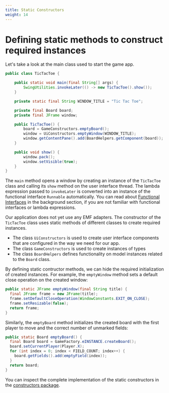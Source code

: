 ```yaml
---
title: Static Constructors
weight: 14
---
```


# Defining static methods to construct required instances

Let's take a look at the main class used to start the game app.

```java
public class TicTacToe {

	public static void main(final String[] args) {
		SwingUtilities.invokeLater(() -> new TicTacToe().show());
	}

	private static final String WINDOW_TITLE = "Tic Tac Toe";

	private final Board board;
	private final JFrame window;

	public TicTacToe() {
		board = GameConstructors.emptyBoard();
		window = UiConstructors.emptyWindow(WINDOW_TITLE);
		window.getContentPane().add(BoardHelpers.getComponent(board));
	}

	public void show() {
		window.pack();
		window.setVisible(true);
	}
}
```

The `main` method opens a window by creating an instance of the `TicTacToe` class and calling its `show` method on the user interface thread.
The lambda expression passed to `invokeLater` is converted into an instance of the functional interface `Runnable` automatically.
You can read about [Functional Interfaces] in the background section, if you are not familiar with functional interfaces or lambda expressions.

[functional interfaces]: ../../background/functional_interfaces

Our application does not yet use any EMF adapters.
The constructor of the `TicTacToe` class uses static methods of different classes to create required instances.

- The class `UiConstructors` is used to create user interface components that are configured in the way we need for our app.
- The class `GameConstructors` is used to create instances of types
- The class `BoardHelpers` defines functionality on model instances related to the `Board` class.

By defining static contructor methods, we can hide the required initialization of created instances.
For example, the `emptyWindow` method sets a default close operation on the created window:

```java
public static JFrame emptyWindow(final String title) {
  final JFrame frame = new JFrame(title);
  frame.setDefaultCloseOperation(WindowConstants.EXIT_ON_CLOSE);
  frame.setResizable(false);
  return frame;
}
```

Similarly, the `emptyBoard` method initializes the created board with the first player to move and the correct number of unmarked fields:

```java
public static Board emptyBoard() {
  final Board board = GameFactory.eINSTANCE.createBoard();
  board.setCurrentPlayer(Player.X);
  for (int index = 0; index < FIELD_COUNT; index++) {
    board.getFields().add(emptyField(index));
  }
  return board;
}
```

You can inspect the complete implementation of the static constructors in the [constructors package].

[constructors package]: https://github.com/sebfisch/emf-adapter-tutorial-code/tree/step1-static-methods-v1/de.sebfisch.tictactoe/src/constructors
